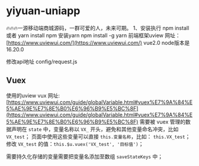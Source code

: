 # yiyuan-uniapp
🔥🔥🔥一源移动端商城源码，一群可爱的人，未来可期。
1、安装执行
npm install 或者 yarn install
npm 安装yarn
npm install -g yarn
前端框架uview
网址：[https://www.uviewui.com/](https://www.uviewui.com/)
vue2.0 node版本是16.20.0

修改api地址
config/request.js

## Vuex
使用的uview vux 网址:[https://www.uviewui.com/guide/globalVariable.html#vuex%E7%9A%84%E5%AE%9E%E7%8E%B0%E6%96%B9%E5%BC%8F](https://www.uviewui.com/guide/globalVariable.html#vuex%E7%9A%84%E5%AE%9E%E7%8E%B0%E6%96%B9%E5%BC%8F)
需要被 vuex 管理的数据声明在 `state` 中，变量名称以 `VX_` 开头，避免和其他变量命名冲突，比如 `VX_test`；
页面中使用这些变量可以直接 `this.变量名称`，比如： `this.VX_test`；
修改 `VX_test` 的值：`this.$u.vuex('VX_test', '目标值')`；

需要持久化存储的变量需要把变量名添加至数组 `saveStateKeys` 中；